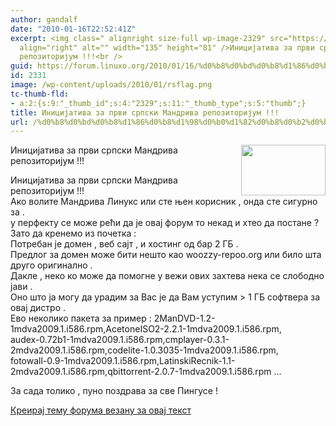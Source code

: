 ```yaml
---
author: gandalf
date: "2010-01-16T22:52:41Z"
excerpt: <img class=" alignright size-full wp-image-2329" src="https://linuxo.org/wp-content/uploads/2010/01/rsflag.png"
  align="right" alt="" width="135" height="81" />Иницијатива за први српски Мандрива
  репозиторијум !!!<br />
guid: https://forum.linuxo.org/2010/01/16/%d0%b8%d0%bd%d0%b8%d1%86%d0%b8%d1%98%d0%b0%d1%82%d0%b8%d0%b2%d0%b0-%d0%b7%d0%b0-%d0%bf%d1%80%d0%b2%d0%b8-%d1%81%d1%80%d0%bf%d1%81%d0%ba%d0%b8-%d0%bc%d0%b0%d0%bd%d0%b4%d1%80%d0%b8%d0%b2%d0%b0-%d1%80/
id: 2331
image: /wp-content/uploads/2010/01/rsflag.png
tc-thumb-fld:
- a:2:{s:9:"_thumb_id";s:4:"2329";s:11:"_thumb_type";s:5:"thumb";}
title: Иницијатива за први српски Мандрива репозиторијум !!!
url: /%d0%b8%d0%bd%d0%b8%d1%86%d0%b8%d1%98%d0%b0%d1%82%d0%b8%d0%b2%d0%b0-%d0%b7%d0%b0-%d0%bf%d1%80%d0%b2%d0%b8-%d1%81%d1%80%d0%bf%d1%81%d0%ba%d0%b8-%d0%bc%d0%b0%d0%bd%d0%b4%d1%80%d0%b8%d0%b2%d0%b0-%d1%80/
---
```

<img class=" alignright size-full wp-image-2329" src="https://linuxo.org/wp-content/uploads/2010/01/rsflag.png" align="right" alt="" width="135" height="81" />Иницијатива за први српски Мандрива репозиторијум !!!  
<!--break-->

<img class=" alignleft size-full wp-image-2330" src="https://linuxo.org/wp-content/uploads/2010/01/Mandriva-tux.png" align="left" alt="" width="0" height="0" /> Иницијатива за први српски Мандрива репозиторијум !!!  
Ако волите Мандрива Линукс или сте њен корисник , онда сте сигурно за .  
у перфекту се може рећи да је овај форум то некад и хтео да постане ?  
Зато да кренемо из почетка :  
Потребан је домен , веб сајт , и хостинг од бар 2 ГБ .  
Предлог за домен може бити нешто као woozzy-repoo.org или било шта друго оригинално .  
Дакле , неко ко може да помогне у вежи ових захтева нека се слободно јави .  
Оно што ја могу да урадим за Вас је да Вам уступим > 1 ГБ софтвера за овај дистро .  
Ево неколико пакета за пример : 2ManDVD-1.2-1mdva2009.1.i586.rpm,AcetoneISO2-2.2.1-1mdva2009.1.i586.rpm,  
audex-0.72b1-1mdva2009.1.i586.rpm,cmplayer-0.3.1-2mdva2009.1.i586.rpm,codelite-1.0.3035-1mdva2009.1.i586.rpm,  
fotowall-0.9-1mdva2009.1.i586.rpm,LatinskiRecnik-1.1-2mdva2009.1.i586.rpm,qbittorrent-2.0.7-1mdva2009.1.i586.rpm &#8230;

За сада толико , пуно поздрава за све Пингусе !

[Креирај тему форума везану за овај текст](https://linuxo.org/nova-tema-na-forumu/?se_pid=2331)